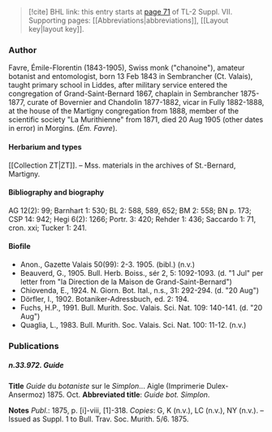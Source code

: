 > [!cite] BHL link: this entry starts at [page 71](https://www.biodiversitylibrary.org/item/103834#page/93/mode/1up) of TL-2 Suppl. VII.
> Supporting pages: [[Abbreviations|abbreviations]], [[Layout key|layout key]].

### Author

Favre, Émile-Florentin (1843-1905), Swiss monk ("chanoine"), amateur botanist and entomologist, born 13 Feb 1843 in Sembrancher (Ct. Valais), taught primary school in Liddes, after military service entered the congregation of Grand-Saint-Bernard 1867, chaplain in Sembrancher 1875-1877, curate of Bovernier and Chandolin 1877-1882, vicar in Fully 1882-1888, at the house of the Martigny congregation from 1888, member of the scientific society "La Murithienne" from 1871, died 20 Aug 1905 (other dates in error) in Morgins. (*Ém. Favre*).

#### Herbarium and types

[[Collection ZT|ZT]]. – Mss. materials in the archives of St.-Bernard, Martigny.

#### Bibliography and biography

AG 12(2): 99; Barnhart 1: 530; BL 2: 588, 589, 652; BM 2: 558; BN p. 173; CSP 14: 942; Hegi 6(2): 1266; Portr. 3: 420; Rehder 1: 436; Saccardo 1: 71, cron. xxi; Tucker 1: 241.

#### Biofile

- Anon., Gazette Valais 50(99): 2-3. 1905. (bibl.) (n.v.)
- Beauverd, G., 1905. Bull. Herb. Boiss., sér 2, 5: 1092-1093. (d. "1 Jul" per letter from "la Direction de la Maison de Grand-Saint-Bernard")
- Chiovenda, E., 1924. N. Giorn. Bot. Ital., n.s., 31: 292-294. (d. "20 Aug")
- Dörfler, I., 1902. Botaniker-Adressbuch, ed. 2: 194.
- Fuchs, H.P., 1991. Bull. Murith. Soc. Valais. Sci. Nat. 109: 140-141. (d. "20 Aug")
- Quaglia, L., 1983. Bull. Murith. Soc. Valais. Sci. Nat. 100: 11-12. (n.v.)

### Publications

##### n.33.972. Guide

**Title**
*Guide* du *botaniste* sur le *Simplon*... Aigle (Imprimerie Dulex-Ansermoz) 1875. Oct.
**Abbreviated title**: *Guide bot. Simplon*.

**Notes**
*Publ*.: 1875, p. \[i\]-viii, \[1\]-318. *Copies*: G, K (n.v.), LC (n.v.), NY (n.v.). – Issued as Suppl. 1 to Bull. Trav. Soc. Murith. 5/6. 1875.


